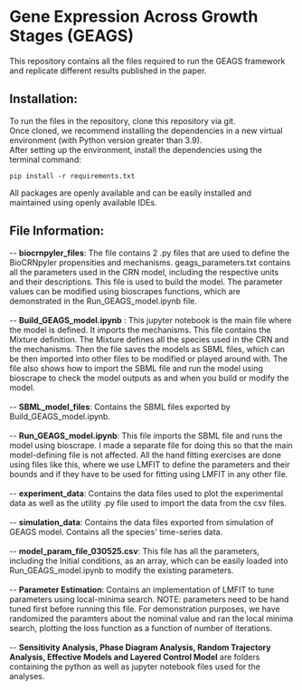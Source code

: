 # Gene Expression Across Growth Stages (GEAGS)
This repository contains all the files required to run the GEAGS framework and replicate different results published in the paper. 

## Installation: 
To run the files in the repository, clone this repository via git. <br>
Once cloned, we recommend installing the dependencies in a new virtual environment (with Python version greater than 3.9). <br> 
After setting up the environment, install the dependencies using the terminal command: 
```
pip install -r requirements.txt
```

All packages are openly available and can be easily installed and maintained using openly available IDEs.  

## File Information:

-- __biocrnpyler_files__: The file contains 2 .py files that are used to define the BioCRNpyler propensities and mechanisms. geags_parameters.txt contains all the parameters used in the CRN model, including the respective units and their descriptions. This file is used to build the model. The parameter values can be modified using bioscrapes functions, which are demonstrated in the Run_GEAGS_model.ipynb file.  <br> <br>
-- __Build_GEAGS_model.ipynb__ : This jupyter notebook is the main file where the model is defined. It imports the mechanisms. This file contains the Mixture definition. The Mixture defines all the species used in the CRN and the mechanisms. Then the file saves the models as SBML files, which can be then imported into other files to be modified or played around with. The file also shows how to import the SBML file and run the model using bioscrape to check the model outputs as and when you build or modify the model. <br> <br>
-- __SBML_model_files__: Contains the SBML files exported by Build_GEAGS_model.ipynb. <br> <br>
-- __Run_GEAGS_model.ipynb__: This file imports the SBML file and runs the model using bioscrape. I made a separate file for doing this so that the main model-defining file is not affected. All the hand fitting exercises are done using files like this, where we use LMFIT to define the parameters and their bounds and if they have to be used for fitting using LMFIT in any other file. <br> <br>
-- __experiment_data__: Contains the data files used to plot the experimental data as well as the utility .py file used to import the data from the csv files.  <br> <br>
-- __simulation_data__: Contains the data files exported from simulation of GEAGS model. Contains all the species' time-series data. <br> <br>
-- __model_param_file_030525.csv__:  This file has all the parameters, including the Initial conditions, as an array, which can be easily loaded into Run_GEAGS_model.ipynb to modify the existing parameters. <br> <br>
-- __Parameter Estimation__: Contains an implementation of LMFIT to tune parameters using local-minima search. NOTE: parameters need to be hand tuned first before running this file. For demonstration purposes, we have randomized the paramters about the nominal value and ran the local minima search, plotting the loss function as a function of number of iterations. <br> <br>
-- __Sensitivity Analysis, Phase Diagram Analysis, Random Trajectory Analysis, Effective Models and Layered Control Model__ are folders containing the python as well as jupyter notebook files used for the analyses. <br><br>

